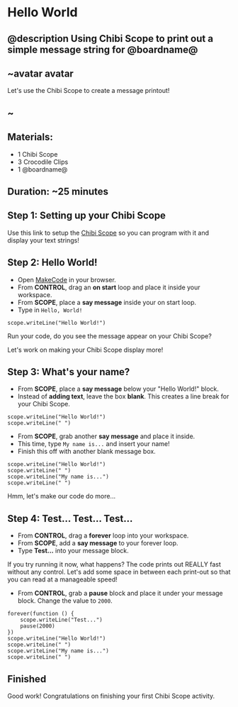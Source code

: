 # Hello World 
## @description Using Chibi Scope to print out a simple message string for @boardname@ 

## ~avatar avatar 
Let's use the Chibi Scope to create a message printout! 
## ~

## Materials: 
* 1 Chibi Scope 
* 3 Crocodile Clips 
* 1 @boardname@ 

## Duration: ~25 minutes 

## Step 1: Setting up your Chibi Scope

Use this link to setup the [Chibi Scope](/scope-setup) so you can program with it and display your text strings!

## Step 2: Hello World!  

* Open [MakeCode](@homeurl@) in your browser.
* From **CONTROL**, drag an **on start** loop and place it inside your workspace. 
* From **SCOPE**, place a **say message** inside your on start loop. 
* Type in `Hello, World!` 

```blocks
scope.writeLine("Hello World!")
```
Run your code, do you see the message appear on your Chibi Scope? 

Let's work on making your Chibi Scope display more! 

## Step 3: What's your name?

* From **SCOPE**, place a **say message** below your "Hello World!" block. 
* Instead of **adding text**, leave the box **blank**. This creates a line break for your Chibi Scope. 

```blocks
scope.writeLine("Hello World!")
scope.writeLine(" ")
``` 

* From **SCOPE**, grab another **say message** and place it inside. 
* This time, type `My name is...` and insert your name! 
* Finish this off with another blank message box. 

```blocks 
scope.writeLine("Hello World!")
scope.writeLine(" ")
scope.writeLine("My name is...")
scope.writeLine(" ")
``` 

Hmm, let's make our code do more...

## Step 4: Test... Test... Test...

* From **CONTROL**, drag a **forever** loop into your workspace. 
* From **SCOPE**, add a **say message** to your forever loop. 
* Type **Test...** into your message block. 

If you try running it now, what happens? The code prints out REALLY fast without any control. Let's add some space in between each print-out so that you can read at a manageable speed! 

* From **CONTROL**, grab a **pause** block and place it under your message block. Change the value to ``2000``. 

```blocks 
forever(function () {
    scope.writeLine("Test...")
    pause(2000)
})
scope.writeLine("Hello World!")
scope.writeLine(" ")
scope.writeLine("My name is...")
scope.writeLine(" ")
``` 

## Finished

Good work! Congratulations on finishing your first Chibi Scope activity. 
